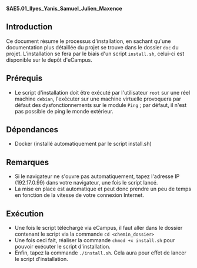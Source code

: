  **SAE5.01_Ilyes_Yanis_Samuel_Julien_Maxence**
## Introduction 

Ce document résume le processus d'installation, en sachant qu'une documentation plus détaillée du projet se trouve dans le dossier `doc` du projet. L'installation se fera par le biais d'un script `install.sh`, celui-ci est disponible sur le depôt d'eCampus. 

## Prérequis

- Le script d'installation doit être exécuté par l'utilisateur `root` sur une réel machine `debian`, l'exécuter sur une machine virtuelle provoquera par défaut des dysfonctionnements sur le module `Ping` ; par défaut, il n'est pas possible de ping le monde extérieur.

## Dépendances 

- Docker (installé automatiquement par le script install.sh)

## Remarques

- Si le navigateur ne s'ouvre pas automatiquement, tapez l'adresse IP (192.17.0.99) dans votre navigateur, une fois le script lancé. 
- La mise en place est automatique et peut donc prendre un peu de temps en fonction de la vitesse de votre connexion Internet.

## Exécution 

- Une fois le script téléchargé via eCampus, il faut aller dans le dossier contenant le script via la commande `cd <chemin_dossier>`
- Une fois ceci fait, réaliser la commande `chmod +x install.sh` pour pouvoir exécuter le script d'installation.
- Enfin, tapez la commande `./install.sh`. Cela aura pour effet de lancer le script d'installation.
